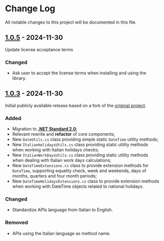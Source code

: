 # Change Log

All notable changes to this project will be documented in this file.

## [1.0.5](https://www.nuget.org/packages/Dabomase.ItalianDateTimeUtils/1.0.5) - 2024-11-30
Update license acceptance terms

### Changed
- Ask user to accept the license terms when installing and using the library.

## [1.0.3](https://www.nuget.org/packages/Dabomase.ItalianDateTimeUtils/1.0.3) - 2024-11-30
Initial publicly available release based on a fork of the [original project](https://github.com/davideborghi/ItalianDotNetDateTimeUtils).

### Added
- Migration to **[.NET Standard 2.0](https://learn.microsoft.com/dotnet/standard/net-standard?tabs=net-standard-2-0)**;
- Relevant rewrite and **refactor** of core components;
- New `DateUtils.cs` class providing simple static `DateTime` utility methods;
- New `ItalianHolidaysUtils.cs` class providing static utility methods when working with Italian holidays checks;
- New `ItalianWorkDaysUtils.cs` class providing static utility methods when dealing with Italian work days calculations; 
- New `DateTimeExtensions.cs` class to provide extension methods for `DateTime`, supporting equality check, week and weekends, days of months, quarters and four month periods;
- New `DateTimeHolidaysExtensions.cs` class to provide extension methods when working with DateTime objects related to national holidays.

### Changed
- Standardize APIs language from Italian to English.

### Removed
- APIs using the Italian language as method name.
